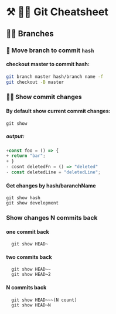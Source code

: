 # ⚒ 🐻‍❄️ Git Cheatsheet

## 🐯🧛‍ Branches
### 🧟 Move branch to commit `hash`
#### checkout master to commit hash:
```sh
git branch master hash/branch name -f
git checkout -B master
```
### 👯‍♀️ Show commit changes
#### By default show current commit changes:
```
git show
```
##### output: 
```js
+const foo = () => {
+ return "bar";
+ }
- cosnt deletedFn = () => "deleted"
- const deletedLine = "deletedLine";
```
#### Get changes by hash/baranchName
```
git show hash
git show development
```
### Show changes N commits back
#### one commit back
```
  git show HEAD~
```
#### two commits back
```
  git show HEAD~~
  git show HEAD~2
```
#### N commits back
```
  git show HEAD~~~(N count)
  git show HEAD~N
```


